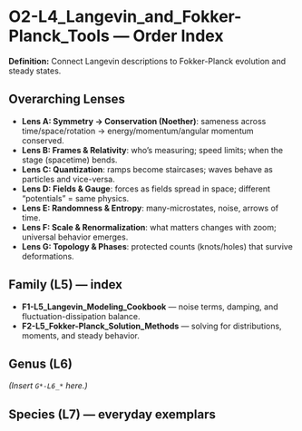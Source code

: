 # O2-L4_Langevin_and_Fokker-Planck_Tools — Order Index
**Definition:** Connect Langevin descriptions to Fokker-Planck evolution and steady states.

## Overarching Lenses

- **Lens A: Symmetry -> Conservation (Noether)**: sameness across time/space/rotation → energy/momentum/angular momentum conserved.
- **Lens B: Frames & Relativity**: who’s measuring; speed limits; when the stage (spacetime) bends.
- **Lens C: Quantization**: ramps become staircases; waves behave as particles and vice-versa.
- **Lens D: Fields & Gauge**: forces as fields spread in space; different “potentials” = same physics.
- **Lens E: Randomness & Entropy**: many-microstates, noise, arrows of time.
- **Lens F: Scale & Renormalization**: what matters changes with zoom; universal behavior emerges.
- **Lens G: Topology & Phases**: protected counts (knots/holes) that survive deformations.

## Family (L5) — index
- **F1-L5_Langevin_Modeling_Cookbook** — noise terms, damping, and fluctuation-dissipation balance.
- **F2-L5_Fokker-Planck_Solution_Methods** — solving for distributions, moments, and steady behavior.

## Genus (L6)
_(Insert `G*-L6_*` here.)_

## Species (L7) — everyday exemplars
